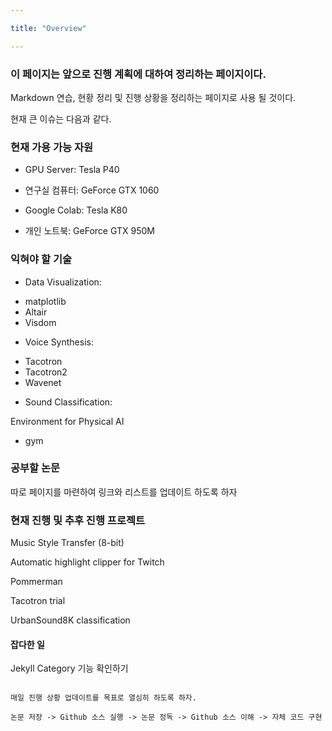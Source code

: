 ```yaml
---

title: "Overview"

---
```



### 이 페이지는 앞으로 진행 계획에 대하여 정리하는 페이지이다. 
Markdown 연습, 현황 정리 및 진행 상황을 정리하는 페이지로 사용 될 것이다.

현재 큰 이슈는 다음과 같다.

### **현재 가용 가능 자원**
* GPU Server: Tesla P40
  
* 연구실 컴퓨터: GeForce GTX 1060
  
* Google Colab: Tesla K80
  
* 개인 노트북: GeForce GTX 950M

### **익혀야 할 기술**
  
  * Data Visualization: 
  - matplotlib 
  - Altair
  - Visdom
  
  * Voice Synthesis: 
  - Tacotron
  - Tacotron2
  - Wavenet
  
  * Sound Classification:
  
  Environment for Physical AI
  - gym
  

### **공부할 논문**
  따로 페이지를 마련하여 링크와 리스트를 업데이트 하도록 하자

### **현재 진행 및 추후 진행 프로젝트**
  Music Style Transfer (8-bit)
  
  Automatic highlight clipper for Twitch
  
  Pommerman
  
  Tacotron trial
  
  UrbanSound8K classification
  
#### **잡다한 일**
  Jekyll Category 기능 확인하기

<!--more-->

```

매일 진행 상황 업데이트를 목표로 열심히 하도록 하자.

논문 저장 -> Github 소스 실행 -> 논문 정독 -> Github 소스 이해 -> 자체 코드 구현

```
